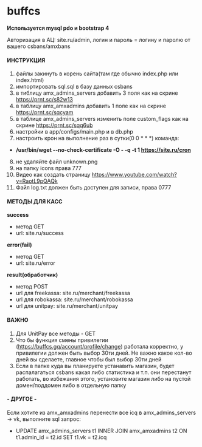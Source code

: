 # buffcs

**Используется mysql pdo и bootstrap 4**

Авторизация в АЦ: site.ru/admin, логин и пароль = логину и паролю от вашего csbans/amxbans

#### ИНСТРУКЦИЯ
1. файлы закинуть в корень сайта(там где обычно index.php или index.html)
2. импортировать sql.sql в базу данных csbans
3. в тиблицу amx_admins_servers добавить 3 поля как на скрине https://prnt.sc/s82w13
4. в таблицу amx_amxadmins добавить 1 поле как на скрине https://prnt.sc/sqcyam
5. в таблице amx_admins_servers изменить поле custom_flags как на скрине https://prnt.sc/sqq6ub
6. настройки в app/configs/main.php и в db.php
7. настроить крон на выполнение раз в сутки(0 0 * * *) команда: 
- **/usr/bin/wget --no-check-certificate -O - -q -t 1 https://site.ru/cron**
8. не удаляйте файл unknown.png
9. на папку icons права 777
10. Видео как создать страницу https://www.youtube.com/watch?v=RaotL9pQAQk
11. Файл log.txt должен быть доступен для записи, права 0777

#### МЕТОДЫ ДЛЯ КАСС

**success**
- метод GET
- url: site.ru/success

**error(fail)**
- метод GET
- url: site.ru/error

**result(обработчик)**
- метод POST
- url для freekassa: site.ru/merchant/freekassa
- url для robokassa: site.ru/merchant/robokassa
- url для unitpay: site.ru/merchant/unitpay

#### ВАЖНО
1. Для UnitPay все методы - GET
2. Что бы функция смены привилегии (https://buffcs.gq/account/profile/change) работала корректно, у привилегии должен быть выбор 30ти дней. Не важно какое кол-во дней вы сделаете, главное чтобы был выбор 30ти дней
3. Если в папке куда вы планируете устанавить магазин, будет распалагаться csbans какая либо статистика и т.п. они перестанут работать, во избежания этого, установите магазин либо на пустой домен/поддомен либо в отдельную папку 

#### - ДРУГОЕ -
Если хотите из amx_amxadmins перенести все icq в amx_admins_servers -> vk, выполните sql запрос:
- UPDATE amx_admins_servers t1 INNER JOIN amx_amxadmins t2 ON t1.admin_id = t2.id SET t1.vk = t2.icq
